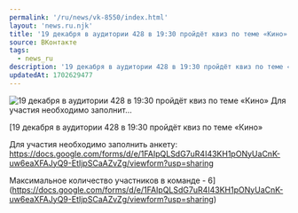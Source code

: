 ```yaml
---
permalink: '/ru/news/vk-8550/index.html'
layout: 'news.ru.njk'
title: '19 декабря в аудитории 428 в 19:30 пройдёт квиз по теме «Кино»  Для участия необходимо заполнит…'
source: ВКонтакте
tags:
  - news_ru
description: '19 декабря в аудитории 428 в 19:30 пройдёт квиз по теме «Кино»  Для участия необходимо заполнит…'
updatedAt: 1702629477
---
```

![19 декабря в аудитории 428 в 19:30 пройдёт квиз по теме «Кино»  Для участия необходимо заполнит…](https://sun1-13.userapi.com/impg/JKaPfuDcUaDbul_oLUV836_2aM6xYIGdgrIH3Q/O4YMPSuMi6s.jpg?size=1074x480&quality=96&sign=720a520bcd2f3eae9cceded30a9991da&c_uniq_tag=HnVi95XF7GMRjYCZ7d8JMe-_5QyvWWEt5lwlWzHJrTM&type=share)

[19 декабря в аудитории 428 в 19:30 пройдёт квиз по теме «Кино»

Для участия необходимо заполнить анкету: https://docs.google.com/forms/d/e/1FAIpQLSdG7uR4I43KH1pONyUaCnK-uw6eaXFAJyQ9-EtIjpSCaAZvZg/viewform?usp=sharing

Максимальное количество участников  в команде - 6](https://docs.google.com/forms/d/e/1FAIpQLSdG7uR4I43KH1pONyUaCnK-uw6eaXFAJyQ9-EtIjpSCaAZvZg/viewform?usp=sharing)
